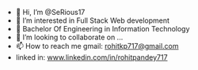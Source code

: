 - 👋 Hi, I’m @SeRious17
- 👀 I’m interested in Full Stack Web development
- 🌱 Bachelor Of Engineering in Information Technology
- 💞️ I’m looking to collaborate on ...
- 📫 How to reach me gmail: rohitkp717@gmail.com 
- linked in: www.linkedin.com/in/rohitpandey717


<!---
SeRious17/SeRious17 is a ✨ special ✨ repository because its `README.md` (this file) appears on your GitHub profile.
You can click the Preview link to take a look at your changes.
--->
